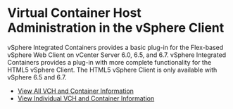 # Virtual Container Host Administration in the vSphere Client #

vSphere Integrated Containers provides a basic plug-in for the Flex-based vSphere Web Client on vCenter Server 6.0, 6.5, and 6.7. vSphere Integrated Containers provides a plug-in with more complete functionality for the HTML5 vSphere Client. The HTML5 vSphere Client is only available with vSphere 6.5 and 6.7. 

* [View All VCH and Container Information](access_h5_ui.md)
* [View Individual VCH and Container Information](vch_portlet_ui.md)